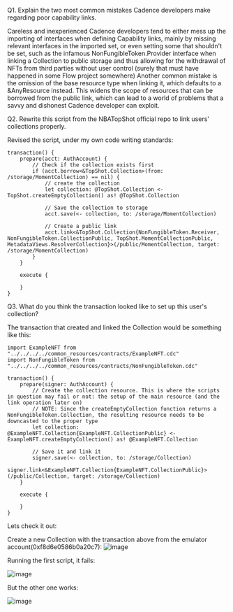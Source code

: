 Q1. Explain the two most common mistakes Cadence developers make regarding poor capability links.

Careless and inexperienced Cadence developers tend to either mess up the importing of interfaces when defining Capability links, mainly by missing relevant interfaces in the imported set, or even setting some that shouldn't be set, such as the infamous NonFungibleToken.Provider interface when linking a Collection to public storage and thus allowing for the withdrawal of NFTs from third parties without user control (surely that must have happened in some Flow project somewhere)
Another common mistake is the omission of the base resource type when linking it, which defaults to a &AnyResource instead. This widens the scope of resources that can be borrowed from the public link, which can lead to a world of problems that a savvy and dishonest Cadence developer can exploit.

Q2. Rewrite this script from the NBATopShot official repo to link users' collections properly.

Revised the script, under my own code writing standards:
```cadence
transaction() {
    prepare(acct: AuthAccount) {
        // Check if the collection exists first
        if (acct.borrow<&TopShot.Collection>(from: /storage/MomentCollection) == nil) {
            // create the collection
            let collection: @TopShot.Collection <- TopShot.createEmptyCollection() as! @TopShot.Collection

            // Save the collection to storage
            acct.save(<- collection, to: /storage/MomentCollection)

            // Create a public link
            acct.link<&TopShot.Collection{NonFungibleToken.Receiver, NonFungibleToken.CollectionPublic, TopShot.MomentCollectionPublic, MetadataViews.ResolverCollection}>(/public/MomentCollection, target: /storage/MomentCollection)
        }
    }

    execute {

    }
}
```

Q3. What do you think the transaction looked like to set up this user's collection?

The transaction that created and linked the Collection would be something like this:

```cadence
import ExampleNFT from "../../../../common_resources/contracts/ExampleNFT.cdc"
import NonFungibleToken from "../../../../common_resources/contracts/NonFungibleToken.cdc"

transaction() {
    prepare(signer: AuthAccount) {
        // Create the collection resource. This is where the scripts in question may fail or not: the setup of the main resource (and the link operation later on)
        // NOTE: Since the createEmptyCollection function returns a NonFungibleToken.Collection, the resulting resource needs to be downcasted to the proper type
        let collection: @ExampleNFT.Collection{ExampleNFT.CollectionPublic} <- ExampleNFT.createEmptyCollection() as! @ExampleNFT.Collection

        // Save it and link it
        signer.save(<- collection, to: /storage/Collection)
        signer.link<&ExampleNFT.Collection{ExampleNFT.CollectionPublic}>(/public/Collection, target: /storage/Collection)
    }

    execute {

    }
}
```

Lets check it out:

Create a new Collection with the transaction above from the emulator account(0xf8d6e0586b0a20c7):
![image](https://user-images.githubusercontent.com/39467168/213733989-704ae375-35c2-439f-82d2-f01dcb6e33bc.png)

Running the first script, it fails:

![image](https://user-images.githubusercontent.com/39467168/213733606-c7825c37-2546-41b8-8ee9-dd8ad730167e.png)

But the other one works:

![image](https://user-images.githubusercontent.com/39467168/213733718-1c1a2cc9-3bb3-4e6e-8712-9b7e98ede49d.png)
